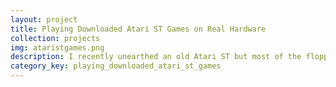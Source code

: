 ```yaml
---
layout: project
title: Playing Downloaded Atari ST Games on Real Hardware
collection: projects
img: ataristgames.png
description: I recently unearthed an old Atari ST but most of the floppy disks have died over the last few decades. Can I download some game images from the internet and get them running on the original hardware?
category_key: playing_downloaded_atari_st_games
---
```

